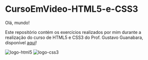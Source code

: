 # CursoEmVideo-HTML5-e-CSS3
 
Olá, mundo!

Este repositório contém os exercícios realizados por mim durante a realização do curso de HTML5 e CSS3 do Prof. Gustavo Guanabara, disponível [aqui](https://github.com/gustavoguanabara/html-css)!

![logo-html5](/Exercícios/ex003/logo-html.png) ![logo-css3](/Exercícios/ex003/imagens/logo-css.png)
